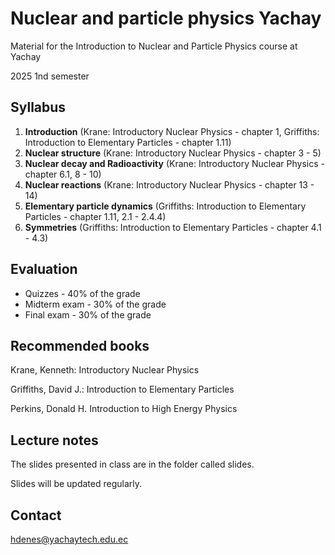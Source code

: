 # Nuclear and particle physics Yachay

Material for the Introduction to Nuclear and Particle Physics course at Yachay

2025 1nd semester

## Syllabus

1. **Introduction**	(Krane: Introductory Nuclear Physics - chapter 1, Griffiths: Introduction to Elementary Particles - chapter 1.11)
2. **Nuclear structure** (Krane: Introductory Nuclear Physics - chapter 3 - 5)
3. **Nuclear decay and Radioactivity** (Krane: Introductory Nuclear Physics - chapter 6.1, 8 - 10)
4. **Nuclear reactions** (Krane: Introductory Nuclear Physics - chapter 13 - 14)
5. **Elementary particle dynamics** (Griffiths: Introduction to Elementary Particles - chapter 1.11, 2.1 - 2.4.4)
6. **Symmetries** (Griffiths: Introduction to Elementary Particles - chapter 4.1 - 4.3)

## Evaluation

- Quizzes - 40% of the grade
- Midterm exam - 30% of the grade 
- Final exam - 30% of the grade


## Recommended books

Krane, Kenneth: Introductory Nuclear Physics

Griffiths, David J.: Introduction to Elementary Particles

Perkins, Donald H. Introduction to High Energy Physics

## Lecture notes
The slides presented in class are in the folder called slides.

Slides will be updated regularly.

## Contact
hdenes@yachaytech.edu.ec
